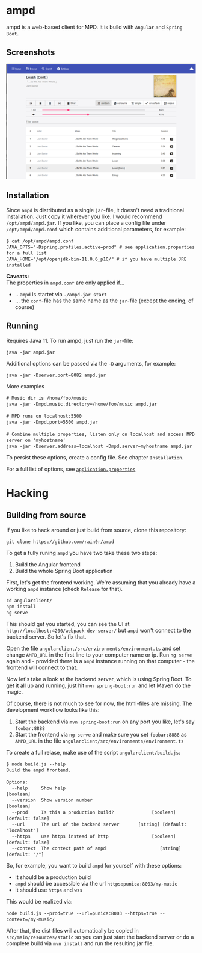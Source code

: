 # ampd

ampd is a web-based client for MPD. It is build with `Angular` and `Spring Boot`.


## Screenshots
![Screenshot of ampd](.github/screenshot.png)


## Installation

Since `ampd` is distributed as a single `jar`-file, it doesn't need a traditional installation. Just copy it wherever you like. I would recommend `/opt/ampd/ampd.jar`. If you like, you can place a config file under `/opt/ampd/ampd.conf` which contains additional parameters, for example:

```
$ cat /opt/ampd/ampd.conf
JAVA_OPTS="-Dspring.profiles.active=prod" # see application.properties for a full list
JAVA_HOME="/opt/openjdk-bin-11.0.6_p10/" # if you have multiple JRE installed
```

**Caveats:**  
The properties in `ampd.conf` are only applied if... 

 - ...`ampd` is startet via `./ampd.jar start`
 - ... the `conf`-file has the same name as the `jar`-file (except the ending, of course) 

## Running

Requires Java 11. To run ampd, just run the `jar`-file:

```
java -jar ampd.jar
```

Additional options can be passed via the `-D` arguments, for example:

```
java -jar -Dserver.port=8082 ampd.jar
```

More examples

```
# Music dir is /home/foo/music
java -jar -Dmpd.music.directory=/home/foo/music ampd.jar

# MPD runs on localhost:5500
java -jar -Dmpd.port=5500 ampd.jar

# Combine multiple properties, listen only on localhost and access MPD server on 'myhostname'
java -jar -Dserver.address=localhost -Dmpd.server=myhostname ampd.jar
```

To persist these options, create a config file. See chapter `Installation`.

For a full list of options, see [`application.properties`](src/main/resources/application.properties)

# Hacking
## Building from source

If you like to hack around or just build from source, clone this repository:

```
git clone https://github.com/rain0r/ampd
```

To get a fully runing `ampd` you have two take these two steps:

1. Build the Angular frontend
2. Build the whole Spring Boot application


First, let's get the frontend working. We're assuming that you already have a working `ampd` instance (check `Release` for that).

```
cd angularclient/
npm install 
ng serve
```

This should get you started, you can see the UI at `http://localhost:4200/webpack-dev-server/` but `ampd` won't connect to the backend server. So let's fix that.

Open the file `angularclient/src/environments/environment.ts` and set change `AMPD_URL` in the first line to your computer name or ip. Run `ng serve` again and - provided there is a `ampd` instance running on that computer - the frontend will connect to that. 

Now let's take a look at the backend server, which is using Spring Boot. To get it all up and running, just hit `mvn spring-boot:run` and let Maven do the magic. 

Of course, there is not much to see for now, the html-files are missing. The development workflow looks like this:

1. Start the backend via `mvn spring-boot:run` on any port you like, let's say `foobar:8888`
2. Start the frontend via `ng serve` and make sure you set `foobar:8888` as `AMPD_URL` in the file `angularclient/src/environments/environment.ts`

To create a full relase, make use of the script `angularclient/build.js`:

```
$ node build.js --help
Build the ampd frontend.

Options:
  --help     Show help                                                 [boolean]
  --version  Show version number                                       [boolean]
  --prod     Is this a production build?              [boolean] [default: false]
  --url      The url of the backend server       [string] [default: "localhost"]
  --https    use https instead of http                [boolean] [default: false]
  --context  The context path of ampd                    [string] [default: "/"]
```

So, for example, you want to build `ampd` for yourself with these options:

- It should be a production build
- `ampd` should be accessible via the url `https:punica:8003/my-music`
- It should use `https` and `wss`

This would be realized via: 

```
node build.js --prod=true --url=punica:8003 --https=true --context=/my-music/
```

After that, the dist files will automatically be copied in `src/main/resources/static` so you can just start the backend server or do a complete build via `mvn install` and run the resulting jar file.
